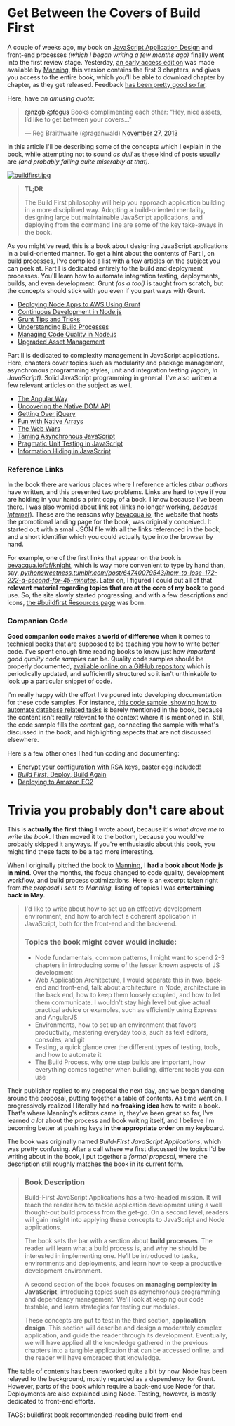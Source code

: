 # Get Between the Covers of Build First

A couple of weeks ago, my book on [JavaScript Application Design](http://bevacqua.io/buildfirst "JavaScript Application Design: A Build First Approach") and front-end processes _(which I began writing a few months ago)_ finally went into the first review stage. Yesterday, [an early access edition](http://bevacqua.io/bf/book "MEAP: Manning Early Access Program") was made available by [Manning](http://manning.com/ "Manning Publications Co."), this version contains the first 3 chapters, and gives you access to the entire book, which you'll be able to download chapter by chapter, as they get released. Feedback [has been pretty good so far](https://news.ycombinator.com/item?id=6808229 "Feedback on Hacker News").

Here, have _an amusing quote_:

<blockquote class="twitter-tweet" lang="en"><p><a href="https://twitter.com/nzgb">@nzgb</a> <a href="https://twitter.com/fogus">@fogus</a> Books complimenting each other: “Hey, nice assets, I’d like to get between your covers…&quot;</p>&mdash; Reg Braithwaite (@raganwald) <a href="https://twitter.com/raganwald/statuses/405783532162670592">November 27, 2013</a></blockquote>

In this article I'll be describing some of the concepts which I explain in the book, while attempting not to sound _as dull_ as these kind of posts usually are _(and probably failing quite miserably at that)_.

[![buildfirst.jpg][1]](http://bevacqua.io/buildfirst "JavaScript Application Design: A Build First Approach")

> **TL;DR**
>
> The Build First philosophy will help you approach application building in a more disciplined way. Adopting a build-oriented mentality, designing large but maintainable JavaScript applications, and deploying from the command line are some of the key take-aways in the book.

As you might've read, this is a book about designing JavaScript applications in a build-oriented manner. To get a hint about the contents of Part I, on build processes, I've compiled a list with a few articles on the subject you can peek at. Part I is dedicated entirely to the build and deployment processes. You'll learn how to automate integration testing, deployments, builds, and even development. Grunt _(as a tool)_ is taught from scratch, but the concepts should stick with you even if you part ways with Grunt.

- [Deploying Node Apps to AWS Using Grunt](/2013/09/19/deploying-node-apps-to-aws-using-grunt "Deploying Node Apps to AWS Using Grunt on Pony Foo")
- [Continuous Development in Node.js](/2013/09/26/continuous-development-in-nodejs "Continuous Development in Node.js on Pony Foo")
- [Grunt Tips and Tricks](/2013/11/13/grunt-tips-and-tricks "Grunt Tips and Tricks on Pony Foo")
- [Understanding Build Processes](/2013/05/22/understanding-build-processes "Understanding Build Processes on Pony Foo")
- [Managing Code Quality in Node.js](/2013/03/22/managing-code-quality-in-nodejs)
- [Upgraded Asset Management](/2013/07/22/upgraded-asset-management "Upgraded Asset Management on Pony Foo")

Part II is dedicated to complexity management in JavaScript applications. Here, chapters cover topics such as modularity and package management, asynchronous programming styles, unit and integration testing _(again, in JavaScript)_. Solid JavaScript programming in general. I've also written a few relevant articles on the subject as well.

- [The Angular Way](/2013/08/27/the-angular-way "The Angular Way on Pony Foo")
- [Uncovering the Native DOM API](/2013/06/10/uncovering-the-native-dom-api "Uncovering the Native DOM API on Pony Foo")
- [Getting Over jQuery](/2013/07/09/getting-over-jquery "Getting Over jQuery on Pony Foo")
- [Fun with Native Arrays](/2013/11/19/fun-with-native-arrays "Fun with Native Arrays on Pony Foo")
- [The Web Wars](/2013/05/13/the-web-wars "The Web Wars on Pony Foo")
- [Taming Asynchronous JavaScript](/2013/05/08/taming-asynchronous-javascript "Taming Asynchronous JavaScript on Pony Foo")
- [Pragmatic Unit Testing in JavaScript](/2013/03/28/pragmatic-unit-testing-in-javascript "Pragmatic Unit Testing in JavaScript on Pony Foo")
- [Information Hiding in JavaScript](/2013/02/21/information-hiding-in-javascript "Information Hiding in JavaScript on Pony Foo")

### Reference Links

In the book there are various places where I reference articles _other authors_ have written, and this presented two problems. Links are hard to type if you are holding in your hands a print copy of a book. I know because I've been there. I was also worried about link rot (links no longer working, [_because Internet_](http://www.theatlantic.com/technology/archive/2013/11/english-has-a-new-preposition-because-internet/281601/ "English has a new proposition, because Internet")). These are the reasons why [bevacqua.io](http://bevacqua.io "bevacqua.io is my personal website"), the website that hosts the promotional landing page for the book, was originally conceived. It started out with a small JSON file with all the links referenced in the book, and a short identifier which you could actually type into the browser by hand.

For example, one of the first links that appear on the book is [bevacqua.io/bf/knight](http://bevacqua.io/bf/knight "Knight Capital's Downfall"), which is way more convenient to type by hand than, say, [_pythonsweetness.tumblr.com/post/64740079543/how-to-lose-172-222-a-second-for-45-minutes_](http://pythonsweetness.tumblr.com/post/64740079543/how-to-lose-172-222-a-second-for-45-minutes "How to lose $172,222 a second for 45 minutes"). Later on, I figured I could put all of that **relevant material regarding topics that are at the core of my book** to good use. So, the site slowly started progressing, and with a few descriptions and icons, [the #buildfirst Resources page](http://bevacqua.io/buildfirst/resources "Reference Links for the JavaScript Application Design book") was born.

### Companion Code

**Good companion code makes a world of difference** when it comes to technical books that are supposed to be teaching you how to write better code. I've spent enough time reading books to know just how _important good quality code samples_ can be. Quality code samples should be properly documented, [available online on a GitHub repository](https://github.com/bevacqua/buildfirst "Accompanying code samples and snippets for the JavaScript Application Design book") which is periodically updated, and sufficiently structured so it isn't unthinkable to look up a particular snippet of code.

I'm really happy with the effort I've poured into developing documentation for these code samples. For instance, [this code sample, showing how to automate database related tasks](https://github.com/bevacqua/buildfirst/tree/master/ch02/09_mysql-tasks "MySQL Database Tasks") is barely mentioned in the book, because the content isn't really relevant to the context where it is mentioned in. Still, the code sample fills the content gap, connecting the sample with what's discussed in the book, and highlighting aspects that are not discussed elsewhere.

Here's a few other ones I had fun coding and documenting:

- [Encrypt your configuration with RSA keys](https://github.com/bevacqua/buildfirst/tree/master/ch03/02_rsa-config-encryption "RSA Config Encryption Code Sample"), easter egg included!
- [_Build First_, Deploy, Build Again](https://github.com/buildfirst/heroku-grunt)
- [Deploying to Amazon EC2](https://github.com/bevacqua/buildfirst/tree/master/ch04/07_aws-deployments)

# Trivia you probably don't care about

This is **actually the first thing** I wrote about, because it's _what drove me to write the book_. I then moved it to the bottom, because you would've probably skipped it anyways. If you're enthusiastic about this book, you might find these facts to be a tad more interesting.

When I originally pitched the book to [Manning](http://manning.com/ "Manning Publications Co."), I **had a book about Node.js in mind**. Over the months, the focus changed to code quality, development workflow, and build process optimizations. Here is an excerpt taken right from _the proposal I sent to Manning_, listing of topics I was **entertaining back in May**.

> I'd like to write about how to set up an effective development environment, and how to architect a coherent application in JavaScript, both for the front-end and the back-end.
>
> ### Topics the book might cover would include:
>
> - Node fundamentals, common patterns, I might want to spend 2-3 chapters in introducing some of the lesser known aspects of JS development
> - Web Application Architecture, I would separate this in two, back-end and front-end, talk about architecture in Node, architecture in the back end, how to keep them loosely coupled, and how to let them communicate. I wouldn't stay high level but give actual practical advice or examples, such as efficiently using Express and AngularJS
> - Environments, how to set up an environment that favors productivity, mastering everyday tools, such as text editors, consoles, and git
> - Testing, a quick glance over the different types of testing, tools, and how to automate it
> - The Build Process, why one step builds are important, how everything comes together when building, different tools you can use

Their publisher replied to my proposal the next day, and we began dancing around the proposal, putting together a table of contents. As time went on, I progressively realized I literally had **no freaking idea** how to write a book. That's where Manning's editors came in, they've been great so far, I've learned _a lot_ about the process and book writing itself, and I believe I'm becoming better at pushing keys **in the appropriate order** on my keyboard.

The book was originally named _Build-First JavaScript Applications_, which was pretty confusing. After a call where we first discussed the topics I'd be writing about in the book, I put together a _formal proposal_, where the description still roughly matches the book in its current form.

> ### Book Description
>
> Build-First JavaScript Applications has a two-headed mission. It will teach the reader how to tackle application development using a well thought-out build process from the get-go. On a second level, readers will gain insight into applying these concepts to JavaScript and Node applications.
>
> The book sets the bar with a section about **build processes**. The reader will learn what a build process is, and why he should be interested in implementing one. He’ll be introduced to tasks, environments and deployments, and learn how to keep a productive development environment.
>
> A second section of the book focuses on **managing complexity in JavaScript**, introducing topics such as asynchronous programming and dependency management. We’ll look at keeping our code testable, and learn strategies for testing our modules.
>
> These concepts are put to test in the third section, **application design**. This section will describe and design a moderately complex application, and guide the reader through its development. Eventually, we will have applied all the knowledge gathered in the previous chapters into a tangible application that can be accessed online, and the reader will have embraced that knowledge.

The table of contents has been reworked quite a bit by now. Node has been relayed to the background, mostly regarded as a dependency for Grunt. However, parts of the book which require a back-end use Node for that. Deployments are also explained using Node. Testing, however, is mostly dedicated to front-end efforts.

  [1]: http://i.imgur.com/idiCvhM.jpg

TAGS: buildfirst book recommended-reading build front-end
